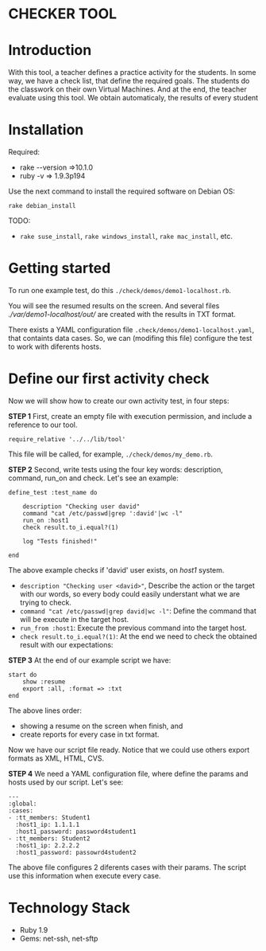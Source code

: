 CHECKER TOOL
============

**Introduction**
================

With this tool, a teacher defines a practice activity for the students.
In some way, we have a check list, that define the required goals. 
The students do the classwork on their own Virtual Machines. 
And at the end, the teacher evaluate using this tool.
We obtain automaticaly, the results of every student

**Installation**
================
Required: 
* rake --version =>10.1.0
* ruby -v => 1.9.3p194

Use the next command to install the required software on Debian OS:
 
  `rake debian_install`

TODO:
* `rake suse_install`, `rake windows_install`, `rake mac_install`, etc.

**Getting started**
===================
To run one example test, do this `./check/demos/demo1-localhost.rb`.

You will see the resumed results on the screen.
And several files *./var/demo1-localhost/out/* are created with the results 
in TXT format.

There exists a YAML configuration file `.check/demos/demo1-localhost.yaml`, 
that containts data cases. So, we can (modifing this file) configure the 
test to work with diferents hosts.

**Define our first activity check**
===================================
Now we will show how to create our own activity test, in four steps:

**STEP 1**
First, create an empty file with execution permission, and include a 
reference to our tool.
```
require_relative '../../lib/tool'
```
This file will be called, for example, `./check/demos/my_demo.rb`.

**STEP 2**
Second, write tests using the four key words: description, command, run_on and check.
Let's see an example:
```
define_test :test_name do

	description "Checking user david"
	command "cat /etc/passwd|grep ':david'|wc -l"
	run_on :host1
	check result.to_i.equal?(1)

	log "Tests finished!"
	
end
```
The above example checks if 'david' user exists, on *host1* system.

* `description "Checking user <david>"`, Describe the action or the target 
with our words, so every body could easily understant what we are trying
to check.
* `command "cat /etc/passwd|grep david|wc -l"`: Define the command that 
will be execute in the target host.
* `run_from :host1`: Execute the previous command into the target host.
* `check result.to_i.equal?(1)`: At the end we need to check the obtained 
result with our expectations:

**STEP 3**
At the end of our example script we have:
```
start do
	show :resume
	export :all, :format => :txt
end
```
The above lines order:
* showing a resume on the screen when finish, and 
* create reports for every case in txt format.

Now we have our script file ready. Notice that we could use others export 
formats as XML, HTML, CVS.

**STEP 4**
We need a YAML configuration file, where define the params and hosts used
by our script. Let's see:

```
---
:global:
:cases:
- :tt_members: Student1
  :host1_ip: 1.1.1.1
  :host1_password: password4student1
- :tt_members: Student2
  :host1_ip: 2.2.2.2
  :host1_password: passowrd4student2
```
The above file configures 2 diferents cases with their params. The script
use this information when execute every case.

**Technology Stack**
====================
* Ruby 1.9
* Gems: net-ssh, net-sftp

